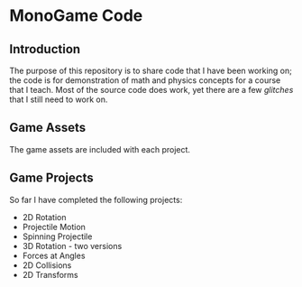 # MonoGame Code

## Introduction
The purpose of this repository is to share code that I have been working on; the code is for demonstration of math and physics concepts for a course that I teach. Most of the source code does work, yet there are a few _glitches_ that I still need to work on.

## Game Assets
The game assets are included with each project.

## Game Projects
So far I have completed the following projects:

* 2D Rotation
* Projectile Motion
* Spinning Projectile
* 3D Rotation - two versions
* Forces at Angles
* 2D Collisions
* 2D Transforms
